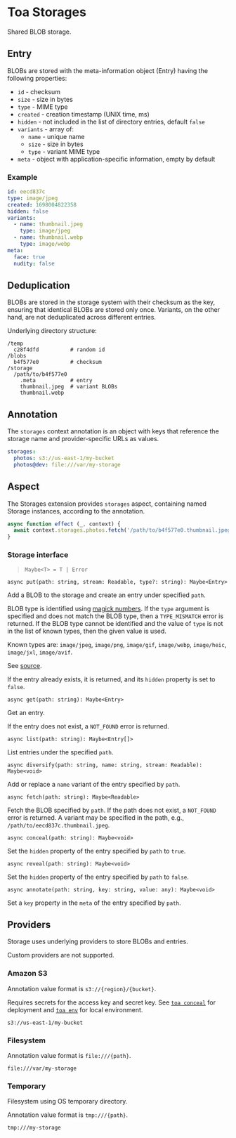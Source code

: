 # Toa Storages

Shared BLOB storage.

## Entry

BLOBs are stored with the meta-information object (Entry) having the following properties:

- `id` - checksum
- `size` - size in bytes
- `type` - MIME type
- `created` - creation timestamp (UNIX time, ms)
- `hidden` - not included in the list of directory entries, default `false`
- `variants` - array of:
  - `name` - unique name
  - `size` - size in bytes
  - `type` - variant MIME type
- `meta` - object with application-specific information, empty by default

### Example

```yaml
id: eecd837c
type: image/jpeg
created: 1698004822358
hidden: false
variants:
  - name: thumbnail.jpeg
    type: image/jpeg
  - name: thumbnail.webp
    type: image/webp
meta:
  face: true
  nudity: false
```

## Deduplication

BLOBs are stored in the storage system with their checksum as the key, ensuring that identical BLOBs
are stored only once.
Variants, on the other hand, are not deduplicated across different entries.

Underlying directory structure:

```
/temp
  c28f4dfd          # random id
/blobs
  b4f577e0          # checksum
/storage
  /path/to/b4f577e0
    .meta           # entry
    thumbnail.jpeg  # variant BLOBs
    thumbnail.webp
```

## Annotation

The `storages` context annotation is an object with keys that reference the storage name and
provider-specific URLs as values.

```yaml
storages:
  photos: s3://us-east-1/my-bucket
  photos@dev: file:///var/my-storage
```

## Aspect

The Storages extension provides `storages` aspect,
containing named Storage instances, according to the annotation.

```javascript
async function effect (_, context) {
  await context.storages.photos.fetch('/path/to/b4f577e0.thumbnail.jpeg')
}
```

### Storage interface

> `Maybe<T> = T | Error`

`async put(path: string, stream: Readable, type?: string): Maybe<Entry>`

Add a BLOB to the storage and create an entry under specified `path`.

BLOB type is identified
using [magick numbers](https://github.com/sindresorhus/file-type).
If the `type` argument is specified and does not match the BLOB type, then a `TYPE_MISMATCH` error
is returned.
If the BLOB type cannot be identified
and the value of `type` is not in the list of known types, then the given value is used.

Known types are: `image/jpeg`, `image/png`, `image/gif`, `image/webp`, `image/heic`, `image/jxl`, `image/avif`.

See [source](source/signatures.ts).

If the entry already exists, it is returned, and its `hidden` property is set to `false`.

`async get(path: string): Maybe<Entry>`

Get an entry.

If the entry does not exist, a `NOT_FOUND` error is returned.

`async list(path: string): Maybe<Entry[]>`

List entries under the specified `path`.

`async diversify(path: string, name: string, stream: Readable): Maybe<void>`

Add or replace a `name` variant of the entry specified by `path`.

`async fetch(path: string): Maybe<Readable>`

Fetch the BLOB specified by `path`. If the path does not exist, a `NOT_FOUND` error is returned.
A variant may be specified in the path, e.g., `/path/to/eecd837c.thumbnail.jpeg`.

`async conceal(path: string): Maybe<void>`

Set the `hidden` property of the entry specified by `path` to `true`.

`async reveal(path: string): Maybe<void>`

Set the `hidden` property of the entry specified by `path` to `false`.

`async annotate(path: string, key: string, value: any): Maybe<void>`

Set a `key` property in the `meta` of the entry specified by `path`.

## Providers

Storage uses underlying providers to store BLOBs and entries.

Custom providers are not supported.

### Amazon S3

Annotation value format is `s3://{region}/{bucket}`.

Requires secrets for the access key and secret key.
See [`toa conceal`](/runtime/cli/readme.md#conceal) for deployment
and [`toa env`](/runtime/cli/readme.md#env)
for local environment.

`s3://us-east-1/my-bucket`

### Filesystem

Annotation value format is `file:///{path}`.

`file:///var/my-storage`

### Temporary

Filesystem using OS temporary directory.

Annotation value format is `tmp:///{path}`.

`tmp:///my-storage`
